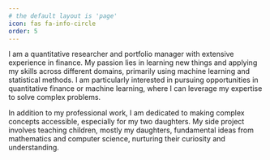 ```yaml
---
# the default layout is 'page'
icon: fas fa-info-circle
order: 5
---
```


I am a quantitative researcher and portfolio manager with extensive experience in finance. My passion lies in learning new things and applying my skills across different domains, primarily using machine learning and statistical methods. I am particularly interested in pursuing opportunities in quantitative finance or machine learning, where I can leverage my expertise to solve complex problems.

In addition to my professional work, I am dedicated to making complex concepts accessible, especially for my two daughters. My side project involves teaching children, mostly my daughters, fundamental ideas from mathematics and computer science, nurturing their curiosity and understanding.